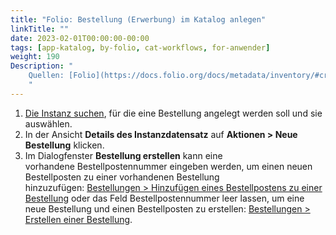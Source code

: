 ```yaml
---
title: "Folio: Bestellung (Erwerbung) im Katalog anlegen"
linkTitle: ""
date: 2023-02-01T00:00:00-00:00
tags: [app-katalog, by-folio, cat-workflows, for-anwender]
weight: 190
Description: "
    Quellen: [Folio](https://docs.folio.org/docs/metadata/inventory/#creating-a-new-order) & [GBV](https://info.gbv.de/display/FOLIOGBVEXTERN/Folio:+Bestellung+(Erwerbung)+im+Katalog+anlegen)
    "
---
```


1.  [Die Instanz suchen](https://info.gbv.de/display/FOLIOGBVEXTERN/Folio%3A+Datensatz+suchen+im+Katalog), für die eine Bestellung angelegt werden soll und sie auswählen.
2.  In der Ansicht **Details des Instanzdatensatz** auf **Aktionen > Neue Bestellung** klicken.
3.  Im Dialogfenster **Bestellung erstellen** kann eine vorhandene Bestellpostennummer eingeben werden, um einen neuen Bestellposten zu einer vorhandenen Bestellung hinzuzufügen: [Bestellungen > Hinzufügen eines Bestellpostens zu einer Bestellung](https://info.gbv.de/pages/viewpage.action?pageId=851017779) oder das Feld Bestellpostennummer leer lassen, um eine neue Bestellung und einen Bestellposten zu erstellen: [Bestellungen > Erstellen einer Bestellung](https://info.gbv.de/display/FOLIOGBVEXTERN/Folio%3A+Bestellung+anlegen).
